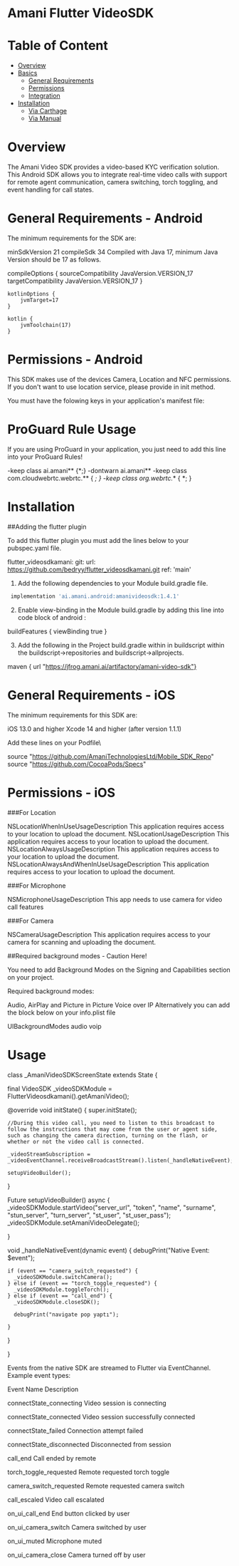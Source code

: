 # Amani Flutter VideoSDK #

# Table of Content
- [Overview](#overview)
- [Basics](#basics)
    - [General Requirements](#general-requirements)
    - [Permissions](#permissions)
    - [Integration](#integration)
- [Installation](#Installation)
    - [Via Carthage](#via-carthage)
    - [Via Manual](#via-manual)


# Overview

The Amani Video SDK provides a video-based KYC verification solution. This Android SDK allows you to integrate real-time video calls with support for remote agent communication, camera switching, torch toggling, and event handling for call states.

# General Requirements - Android

The minimum requirements for the SDK are:

minSdkVersion 21
compileSdk 34
Compiled with Java 17, minimum Java Version should be 17 as follows.

compileOptions {
        sourceCompatibility JavaVersion.VERSION_17
        targetCompatibility JavaVersion.VERSION_17
    }

    kotlinOptions {
        jvmTarget=17
    }

    kotlin {
        jvmToolchain(17)
    }  
    

# Permissions - Android

This SDK makes use of the devices Camera, Location and NFC permissions. If you don't want to use location service, please provide in init method.

You must have the folowing keys in your application's manifest file:

<uses-permission android:name="android.permission.CAMERA" />
<uses-permission android:name="android.permission.RECORD_AUDIO" />
<uses-permission android:name="android.permission.INTERNET" />
<uses-permission android:name="android.permission.ACCESS_NETWORK_STATE" />

# ProGuard Rule Usage

If you are using ProGuard in your application, you just need to add this line into your ProGuard Rules!

-keep class ai.amani** {*;}
-dontwarn ai.amani**
-keep class com.cloudwebrtc.webrtc.** { *; }
-keep class org.webrtc.** { *; }     

# Installation

##Adding the flutter plugin

To add this flutter plugin you must add the lines below to your pubspec.yaml file.

flutter_videosdkamani:
  git:
    url: https://github.com/bedryy/flutter_videosdkamani.git
    ref: 'main'

1. Add the following dependencies to your Module build.gradle file.
```groovy
 implementation 'ai.amani.android:amanivideosdk:1.4.1'
 ```
2. Enable view-binding in the Module build.gradle by adding this line into code block of android : 

buildFeatures {
        viewBinding true
}

3. Add the following in the Project build.gradle within in buildscript within the buildscript->repositories and buildscript->allprojects.

 maven { url "https://jfrog.amani.ai/artifactory/amani-video-sdk"}
 
 
 
 # General Requirements - iOS
 The minimum requirements for this SDK are:

  iOS 13.0 and higher
  Xcode 14 and higher (after version 1.1.1)
  
  
Add these lines on your Podfile\

source "https://github.com/AmaniTechnologiesLtd/Mobile_SDK_Repo"
source "https://github.com/CocoaPods/Specs"

# Permissions - iOS

###For Location

<key>NSLocationWhenInUseUsageDescription</key>
<string>This application requires access to your location to upload the document.</string>
<key>NSLocationUsageDescription</key>
<string>This application requires access to your location to upload the document.</string>
<key>NSLocationAlwaysUsageDescription</key>
<string>This application requires access to your location to upload the document.</string>
<key>NSLocationAlwaysAndWhenInUseUsageDescription</key>
<string>This application requires access to your location to upload the document.</string>

###For Microphone

<key>NSMicrophoneUsageDescription</key>
<string>This app needs to use camera for video call features</string>

###For Camera

<key>NSCameraUsageDescription</key>
<string>This application requires access to your camera for scanning and uploading the document.</string>
 
 
##Required background modes - Caution Here!

You need to add Background Modes on the Signing and Capabilities section on your project.

Required background modes:

Audio, AirPlay and Picture in Picture
Voice over IP
Alternatively you can add the block below on your info.plist file

<key>UIBackgroundModes</key>
	<array>
		<string>audio</string>
		<string>voip</string>
	</array>

 # Usage
 
class _AmaniVideoSDKScreenState extends State<AmaniVideoSDKScreen> {

final VideoSDK _videoSDKModule = FlutterVideosdkamani().getAmaniVideo();


@override
void initState() {
    super.initState();
    
    //During this video call, you need to listen to this broadcast to follow the instructions that may come from the user or agent side, such as changing the camera direction, turning on the flash, or whether or not the video call is connected.
    
    _videoStreamSubscription = _videoEventChannel.receiveBroadcastStream().listen(_handleNativeEvent);
    
    setupVideoBuilder();
}


 Future<void> setupVideoBuilder() async {
  _videoSDKModule.startVideo("server_url", 
                               "token",
                               "name", 
                               "surname", 
                               "stun_server",
                               "turn_server", 
                               "st_user", 
                               "st_user_pass");
    _videoSDKModule.setAmaniVideoDelegate();

  }
  
  void _handleNativeEvent(dynamic event) {
    debugPrint("Native Event: $event");

    if (event == "camera_switch_requested") {
      _videoSDKModule.switchCamera();
    } else if (event == "torch_toggle_requested") {
      _videoSDKModule.toggleTorch();
    } else if (event == "call_end") {
      _videoSDKModule.closeSDK();
      
      debugPrint("navigate pop yaptı");
      
    }
  }


  
}


Events from the native SDK are streamed to Flutter via EventChannel. Example event types:

Event Name                                                Description

connectState_connecting                               Video session is connecting

connectState_connected                                Video session successfully connected

connectState_failed                                   Connection attempt failed

connectState_disconnected                             Disconnected from session

call_end                                              Call ended by remote

torch_toggle_requested                                Remote requested torch toggle

camera_switch_requested                               Remote requested camera switch

call_escaled                                          Video call escalated

on_ui_call_end                                        End button clicked by user

on_ui_camera_switch                                   Camera switched by user

on_ui_muted                                           Microphone muted

on_ui_camera_close                                    Camera turned off by user
